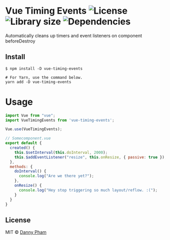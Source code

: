 # Vue Timing Events ![License](https://badgen.net/github/license/dannynpham/vue-timing-events) ![Library size](https://badgen.net/bundlephobia/minzip/vue-timing-events) ![Dependencies](https://badgen.net/david/dep/dannynpham/vue-timing-events)

Automatically cleans up timers and event listeners on component beforeDestroy

## Install

```
$ npm install -D vue-timing-events

# For Yarn, use the command below.
yarn add -D vue-timing-events
```

# Usage

```js
import Vue from "vue";
import VueTimingEvents from 'vue-timing-events';

Vue.use(VueTimingEvents);
```

```js
// Somecomponent.vue
export default {
  created() {
    this.$setInterval(this.doInterval, 2000);
    this.$addEventListener("resize", this.onResize, { passive: true });
  },
  methods: {
    doInterval() {
      console.log("Are we there yet?");
    },
    onResize() {
      console.log("Hey stop triggering so much layout/reflow. :(");
    }
  }
}
```

## License

MIT © [Danny Pham](https://dannynpham.tech)
